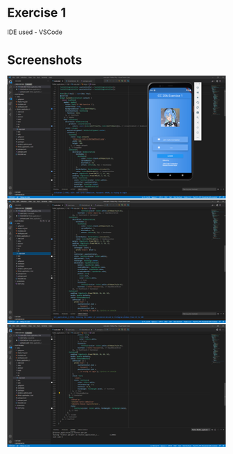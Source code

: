 # Exercise 1

IDE used - VSCode

# Screenshots

![](screenshots/exer1.png)
![](screenshots/exer1.1.png)
![](screenshots/exer1.2.png)
